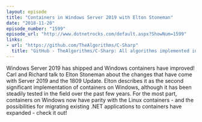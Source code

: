 ```yaml
---
layout: episode
title: "Containers in Windows Server 2019 with Elton Stoneman"
date: "2018-11-20"
episode_number: "1599"
episode_url: "http://www.dotnetrocks.com/default.aspx?ShowNum=1599"
links:
- url: "https://github.com/TheAlgorithms/C-Sharp"
  title: "GitHub - TheAlgorithms/C-Sharp: All algorithms implemented in C#."
---
```


Windows Server 2019 has shipped and Windows containers have improved! Carl and Richard talk to Elton Stoneman about the changes that have come with Server 2019 and the 1809 Update. Elton describes it as the second significant implementation of containers on Windows, although it has been steadily tested in the field over the past few years. For the most part, containers on Windows now have parity with the Linux containers - and the possibilities for migrating existing .NET applications to containers have expanded - check it out!
